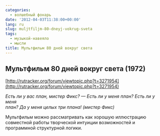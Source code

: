 ```yaml
---
categories:
  - волшебный фонарь
date: '2012-04-03T11:38:00+00:00'
lang: ru
slug: muljtfiljm-80-dneyj-vokrug-sveta
tags:
  - музыкой-навеяло
  - мысли
title: Мультфильм 80 дней вокруг света
---
```



## Мультфильм 80 дней вокруг света (1972) ##
  
[http://rutracker.org/forum/viewtopic.php?t=3271954](http://rutracker.org/forum/viewtopic.php?t=3271954)

_Есть ли у вас план, мистер Фикс? — Есть ли у меня план? Есть ли у меня  
план? Да у меня целых три плана! (мистер Фикс)_

Мультфильм можно рассматривать как хорошую иллюстрацию совместной работы творческой интуиции возможностей и программной структурной логики.